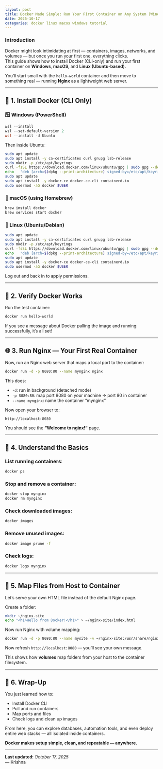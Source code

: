 ```yaml
---
layout: post
title: Docker Made Simple: Run Your First Container on Any System (Windows, macOS, Linux)
date: 2025-10-17
categories: docker linux macos windows tutorial
---
```


### Introduction

Docker might look intimidating at first — containers, images, networks, and volumes — but once you run your first one, everything clicks.  
This guide shows how to install Docker (CLI-only) and run your first container on **Windows**, **macOS**, and **Linux (Ubuntu-based)**.

You’ll start small with the `hello-world` container and then move to something real — running **Nginx** as a lightweight web server.

---

## 🧰 1. Install Docker (CLI Only)

### 🪟 Windows (PowerShell)
```powershell
wsl --install
wsl --set-default-version 2
wsl --install -d Ubuntu
```
Then inside Ubuntu:
```bash
sudo apt update
sudo apt install -y ca-certificates curl gnupg lsb-release
sudo mkdir -p /etc/apt/keyrings
curl -fsSL https://download.docker.com/linux/ubuntu/gpg | sudo gpg --dearmor -o /etc/apt/keyrings/docker.gpg
echo   "deb [arch=$(dpkg --print-architecture) signed-by=/etc/apt/keyrings/docker.gpg]   https://download.docker.com/linux/ubuntu $(lsb_release -cs) stable" |   sudo tee /etc/apt/sources.list.d/docker.list > /dev/null
sudo apt update
sudo apt install -y docker-ce docker-ce-cli containerd.io
sudo usermod -aG docker $USER
```

### 🍎 macOS (using Homebrew)
```bash
brew install docker
brew services start docker
```

### 🐧 Linux (Ubuntu/Debian)
```bash
sudo apt update
sudo apt install -y ca-certificates curl gnupg lsb-release
sudo mkdir -p /etc/apt/keyrings
curl -fsSL https://download.docker.com/linux/ubuntu/gpg | sudo gpg --dearmor -o /etc/apt/keyrings/docker.gpg
echo   "deb [arch=$(dpkg --print-architecture) signed-by=/etc/apt/keyrings/docker.gpg]   https://download.docker.com/linux/ubuntu $(lsb_release -cs) stable" |   sudo tee /etc/apt/sources.list.d/docker.list > /dev/null
sudo apt update
sudo apt install -y docker-ce docker-ce-cli containerd.io
sudo usermod -aG docker $USER
```

Log out and back in to apply permissions.

---

## 🐳 2. Verify Docker Works

Run the test container:
```bash
docker run hello-world
```

If you see a message about Docker pulling the image and running successfully, it’s all set!

---

## 🌐 3. Run Nginx — Your First Real Container

Now, run an Nginx web server that maps a local port to the container:

```bash
docker run -d -p 8080:80 --name mynginx nginx
```

This does:
- `-d`: run in background (detached mode)
- `-p 8080:80`: map port 8080 on your machine → port 80 in container
- `--name mynginx`: name the container “mynginx”

Now open your browser to:
```
http://localhost:8080
```
You should see the **“Welcome to nginx!”** page.

---

## 🧠 4. Understand the Basics

### List running containers:
```bash
docker ps
```

### Stop and remove a container:
```bash
docker stop mynginx
docker rm mynginx
```

### Check downloaded images:
```bash
docker images
```

### Remove unused images:
```bash
docker image prune -f
```

### Check logs:
```bash
docker logs mynginx
```

---

## 📁 5. Map Files from Host to Container

Let’s serve your own HTML file instead of the default Nginx page.

Create a folder:
```bash
mkdir ~/nginx-site
echo "<h1>Hello from Docker!</h1>" > ~/nginx-site/index.html
```

Now run Nginx with volume mapping:
```bash
docker run -d -p 8080:80 --name mysite -v ~/nginx-site:/usr/share/nginx/html nginx
```

Now refresh `http://localhost:8080` — you’ll see your own message.  

This shows how **volumes** map folders from your host to the container filesystem.

---

## 🚀 6. Wrap-Up

You just learned how to:
- Install Docker CLI
- Pull and run containers
- Map ports and files
- Check logs and clean up images

From here, you can explore databases, automation tools, and even deploy entire web stacks — all isolated inside containers.

**Docker makes setup simple, clean, and repeatable — anywhere.**

---

**Last updated:** *October 17, 2025*  
— Krishna
